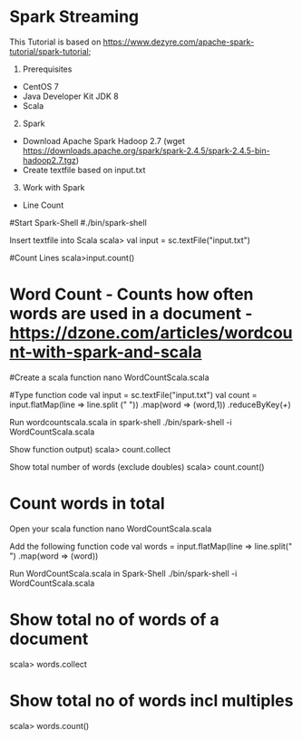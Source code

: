 # Spark Streaming

This Tutorial is based on https://www.dezyre.com/apache-spark-tutorial/spark-tutorial; 

1) Prerequisites
- CentOS 7
- Java Developer Kit JDK 8 
- Scala

2) Spark 
- Download Apache Spark Hadoop 2.7 (wget https://downloads.apache.org/spark/spark-2.4.5/spark-2.4.5-bin-hadoop2.7.tgz)
- Create textfile based on input.txt

3) Work with Spark
- Line Count

#Start Spark-Shell
#./bin/spark-shell

Insert textfile into Scala
scala> val input = sc.textFile("input.txt")

#Count Lines
scala>input.count()

# Word Count - Counts how often words are used in a document - https://dzone.com/articles/wordcount-with-spark-and-scala

#Create a scala function 
nano WordCountScala.scala

#Type function code
val input = sc.textFile("input.txt")
val count = input.flatMap(line => line.split (" "))
.map(word => (word,1))
.reduceByKey(_+_)

Run wordcountscala.scala in spark-shell
./bin/spark-shell -i WordCountScala.scala

Show function output)
scala> count.collect

Show total number of words (exclude doubles)
scala> count.count()

# Count words in total
Open your scala function
nano WordCountScala.scala

Add the following function code
val words = input.flatMap(line => line.split(" ")
.map(word => (word))

Run WordCountScala.scala in Spark-Shell
./bin/spark-shell -i WordCountScala.scala

# Show total no of words of a document
scala> words.collect

# Show total no of words incl multiples
scala> words.count()



